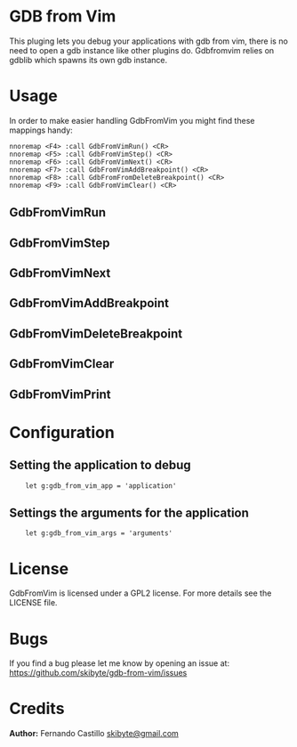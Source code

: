 GDB from Vim
============

This pluging lets you debug your applications with gdb from vim, there is no
need to open a gdb instance like other plugins do.
Gdbfromvim relies on gdblib which spawns its own gdb instance.

Usage
=====

In order to make easier handling GdbFromVim you might find these mappings handy:

    nnoremap <F4> :call GdbFromVimRun() <CR>
    nnoremap <F5> :call GdbFromVimStep() <CR>
    nnoremap <F6> :call GdbFromVimNext() <CR>
    nnoremap <F7> :call GdbFromVimAddBreakpoint() <CR>
    nnoremap <F8> :call GdbFromFromDeleteBreakpoint() <CR>
    nnoremap <F9> :call GdbFromVimClear() <CR>

GdbFromVimRun
-----------------

GdbFromVimStep
------------------

GdbFromVimNext
------------------

GdbFromVimAddBreakpoint
---------------------------

GdbFromVimDeleteBreakpoint
------------------------------

GdbFromVimClear
-------------------

GdbFromVimPrint
-------------------


Configuration
=============

Setting the application to debug
--------------------------------
        let g:gdb_from_vim_app = 'application'

Settings the arguments for the application
------------------------------------------
        let g:gdb_from_vim_args = 'arguments'

License
================================================================================
GdbFromVim is licensed under a GPL2 license. For more details see the LICENSE file.

Bugs
================================================================================
If you find a bug please let me know by opening an issue at:
https://github.com/skibyte/gdb-from-vim/issues

Credits
================================================================================
**Author:** Fernando Castillo skibyte@gmail.com
